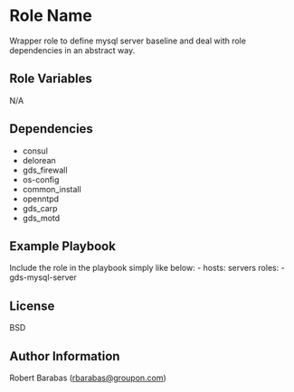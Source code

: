 Role Name
=========

Wrapper role to define mysql server baseline and deal with role dependencies in an abstract way.

Role Variables
--------------

N/A

Dependencies
------------

- consul
- delorean
- gds_firewall
- os-config
- common_install
- openntpd
- gds_carp
- gds_motd


Example Playbook
----------------

Include the role in the playbook simply like below:
    - hosts: servers
      roles:
         - gds-mysql-server

License
-------

BSD

Author Information
------------------

Robert Barabas (rbarabas@groupon.com)
